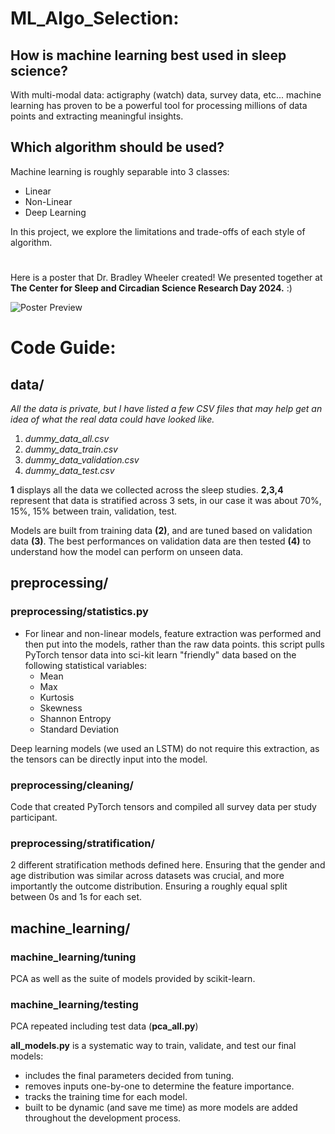 # ML_Algo_Selection:

## How is machine learning best used in sleep science?

With multi-modal data: actigraphy (watch) data, survey data, etc... 
machine learning has proven to be a powerful tool for processing millions 
of data points and extracting meaningful insights.

## Which algorithm should be used?

Machine learning is roughly separable into 3 classes:
- Linear
- Non-Linear
- Deep Learning

In this project, we explore the limitations and trade-offs of each style of algorithm.

#

Here is a poster that Dr. Bradley Wheeler created! We presented together at 
**The Center for Sleep and Circadian
Science Research Day 2024.** :)

![Poster Preview](poster.png)

# Code Guide:
## data/

*All the data is private, but I have listed a few CSV files that may help get an idea 
of what the real data could have looked like.*

1. *dummy_data_all.csv*
2. *dummy_data_train.csv*
3. *dummy_data_validation.csv*
4. *dummy_data_test.csv*

**1** displays all the data we collected across the sleep studies. **2,3,4** represent 
that data is stratified across 3 sets, in our case it was about 70%, 15%, 15% between train,
validation, test.

Models are built from training data **(2)**, and are tuned based on validation data **(3)**.
The best performances on validation data are then tested **(4)** to understand how the 
model can perform on unseen data.

## preprocessing/

### preprocessing/statistics.py
- For linear and non-linear models, feature extraction was performed and then put into the models, rather than the raw data points. this script pulls PyTorch tensor data into sci-kit learn "friendly" data based on the following statistical variables:
   - Mean
   - Max
   - Kurtosis
   - Skewness
   - Shannon Entropy 
   - Standard Deviation

Deep learning models (we used an LSTM) do not require this extraction, as the tensors can
be directly input into the model.

### preprocessing/cleaning/
Code that created PyTorch tensors and compiled all survey data per study participant.

### preprocessing/stratification/
2 different stratification methods defined here. Ensuring that the gender and age
distribution was similar across datasets was crucial, and more importantly the outcome
distribution. Ensuring a roughly equal split between 0s and 1s for each set.

## machine_learning/

### machine_learning/tuning
PCA as well as the suite of models provided by scikit-learn.

### machine_learning/testing
PCA repeated including test data (**pca_all.py**)

**all_models.py** is a systematic way to train, validate, and test our final models:
- includes the final parameters decided from tuning.
- removes inputs one-by-one to determine the feature importance. 
- tracks the training time for each model.
- built to be dynamic (and save me time) as more models are added throughout the development process.



